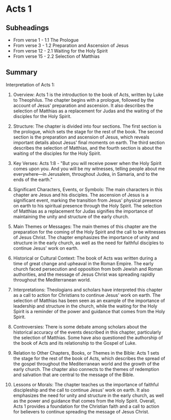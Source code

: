 # Acts 1

## Subheadings

* From verse 1 - 1.1 The Prologue
* From verse 3 - 1.2 Preparation and Ascension of Jesus
* From verse 12 - 2.1 Waiting for the Holy Spirit
* From verse 15 - 2.2 Selection of Matthias

## Summary

Interpretation of Acts 1:

1. Overview:
Acts 1 is the introduction to the book of Acts, written by Luke to Theophilus. The chapter begins with a prologue, followed by the account of Jesus' preparation and ascension. It also describes the selection of Matthias as a replacement for Judas and the waiting of the disciples for the Holy Spirit.

2. Structure:
The chapter is divided into four sections. The first section is the prologue, which sets the stage for the rest of the book. The second section is the preparation and ascension of Jesus, which reveals important details about Jesus' final moments on earth. The third section describes the selection of Matthias, and the fourth section is about the waiting of the disciples for the Holy Spirit.

3. Key Verses:
Acts 1:8 - "But you will receive power when the Holy Spirit comes upon you. And you will be my witnesses, telling people about me everywhere—in Jerusalem, throughout Judea, in Samaria, and to the ends of the earth."

4. Significant Characters, Events, or Symbols:
The main characters in this chapter are Jesus and his disciples. The ascension of Jesus is a significant event, marking the transition from Jesus' physical presence on earth to his spiritual presence through the Holy Spirit. The selection of Matthias as a replacement for Judas signifies the importance of maintaining the unity and structure of the early church.

5. Main Themes or Messages:
The main themes of this chapter are the preparation for the coming of the Holy Spirit and the call to be witnesses of Jesus Christ. The chapter emphasizes the importance of unity and structure in the early church, as well as the need for faithful disciples to continue Jesus' work on earth.

6. Historical or Cultural Context:
The book of Acts was written during a time of great change and upheaval in the Roman Empire. The early church faced persecution and opposition from both Jewish and Roman authorities, and the message of Jesus Christ was spreading rapidly throughout the Mediterranean world.

7. Interpretations:
Theologians and scholars have interpreted this chapter as a call to action for Christians to continue Jesus' work on earth. The selection of Matthias has been seen as an example of the importance of leadership and structure in the church, while the waiting for the Holy Spirit is a reminder of the power and guidance that comes from the Holy Spirit.

8. Controversies:
There is some debate among scholars about the historical accuracy of the events described in this chapter, particularly the selection of Matthias. Some have also questioned the authorship of the book of Acts and its relationship to the Gospel of Luke.

9. Relation to Other Chapters, Books, or Themes in the Bible:
Acts 1 sets the stage for the rest of the book of Acts, which describes the spread of the gospel throughout the Mediterranean world and the growth of the early church. The chapter also connects to the themes of redemption and salvation that are central to the message of the Bible.

10. Lessons or Morals:
The chapter teaches us the importance of faithful discipleship and the call to continue Jesus' work on earth. It also emphasizes the need for unity and structure in the early church, as well as the power and guidance that comes from the Holy Spirit. Overall, Acts 1 provides a foundation for the Christian faith and a call to action for believers to continue spreading the message of Jesus Christ.